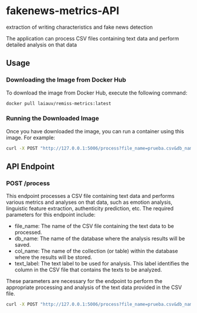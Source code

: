 # fakenews-metrics-API
extraction of writing characteristics and fake news detection

The application can process CSV files containing text data and perform detailed analysis on that data

## Usage

### Downloading the Image from Docker Hub

To download the image from Docker Hub, execute the following command:

```bash
docker pull laiauv/remiss-metrics:latest
```

### Running the Downloaded Image

Once you have downloaded the image, you can run a container using this image. For example:

```bash
curl -X POST "http://127.0.0.1:5006/process?file_name=prueba.csv&db_name=test&col_name=textual&text_label=text"
```

## API Endpoint

### POST /process

This endpoint processes a CSV file containing text data and performs various metrics and analyses on that data, such as emotion analysis, linguistic feature extraction, authenticity prediction, etc. The required parameters for this endpoint include:
* file_name: The name of the CSV file containing the text data to be processed.
* db_name: The name of the database where the analysis results will be saved.
* col_name: The name of the collection (or table) within the database where the results will be stored.
* text_label: The text label to be used for analysis. This label identifies the column in the CSV file that contains the texts to be analyzed.

These parameters are necessary for the endpoint to perform the appropriate processing and analysis of the text data provided in the CSV file.

```bash
curl -X POST "http://127.0.0.1:5006/process?file_name=prueba.csv&db_name=test&col_name=textual&text_label=text"

```
